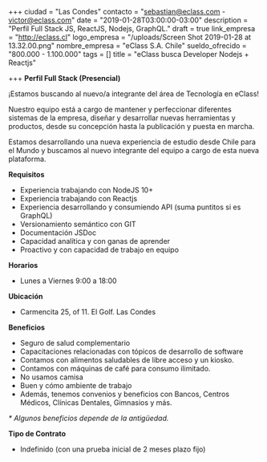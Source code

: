 +++
ciudad = "Las Condes"
contacto = "sebastian@eclass.com - victor@eclass.com"
date = "2019-01-28T03:00:00-03:00"
description = "Perfil Full Stack JS, ReactJS, Nodejs, GraphQL."
draft = true
link_empresa = "http://eclass.cl"
logo_empresa = "/uploads/Screen Shot 2019-01-28 at 13.32.00.png"
nombre_empresa = "eClass S.A. Chile"
sueldo_ofrecido = "800.000 - 1.100.000"
tags = []
title = "eClass busca Developer Nodejs + Reactjs"

+++
**Perfil Full Stack (Presencial)**

¡Estamos buscando al nuevo/a integrante del área de Tecnología en eClass! 

Nuestro equipo está a cargo de mantener y perfeccionar diferentes sistemas de la empresa, diseñar y desarrollar nuevas herramientas y productos, desde su concepción hasta la publicación y puesta en marcha.

Estamos desarrollando una nueva experiencia de estudio desde Chile para el Mundo y buscamos al nuevo integrante del equipo a cargo de esta nueva plataforma.

**Requisitos**

* Experiencia trabajando con NodeJS 10+
* Experiencia trabajando con Reactjs
* Experiencia desarrollando y consumiendo API (suma puntitos si es GraphQL)
* Versionamiento semántico con GIT
* Documentación JSDoc
* Capacidad analítica y con ganas de aprender
* Proactivo y con capacidad de trabajo en equipo

**Horarios**

* Lunes a Viernes 9:00 a 18:00

**Ubicación**

* Carmencita 25, of 11. El Golf. Las Condes

**Beneficios**

* Seguro de salud complementario
* Capacitaciones relacionadas con tópicos de desarrollo de software
* Contamos con alimentos saludables de libre acceso y un kiosko.
* Contamos con máquinas de café para consumo ilimitado.
* No usamos camisa
* Buen y cómo ambiente de trabajo
* Además, tenemos convenios y beneficios con Bancos, Centros Médicos, Clínicas Dentales, Gimnasios y más.

_* Algunos beneficios depende de la antigüedad._

**Tipo de Contrato**

* Indefinido (con una prueba inicial de 2 meses plazo fijo)